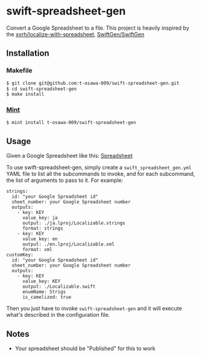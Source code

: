 # swift-spreadsheet-gen

Convert a Google Spreadsheet to a file. This project is heavily inspired by the [xvrh/localize-with-spreadsheet](https://github.com/xvrh/localize-with-spreadsheet), [SwiftGen/SwiftGen](https://github.com/SwiftGen/SwiftGen)

## Installation
### Makefile
```sh
$ git clone git@github.com:t-osawa-009/swift-spreadsheet-gen.git
$ cd swift-spreadsheet-gen
$ make install
```
### [Mint](https://github.com/yonaskolb/Mint)
```sh
$ mint install t-osawa-009/swift-spreadsheet-gen
```

## Usage
Given a Google Spreadsheet like this:
[Spreadsheet](https://docs.google.com/spreadsheets/d/1zVw1G2LvoJOnnaez3Tuf2Kxqt7S8-zATNazY14FgBwI/edit?usp=sharing)

To use swift-spreadsheet-gen, simply create a `swift_spreadsheet_gen.yml` YAML file to list all the subcommands to invoke, and for each subcommand, the list of arguments to pass to it. For example:
```
strings:
  id: "your Google Spreadsheet id"
  sheet_number: your Google Spreadsheet number
  outputs:
    - key: KEY
      value_key: ja
      output: ./ja.lproj/Localizable.strings
      format: strings
    - key: KEY
      value_key: en
      output: ./en.lproj/Localizable.xml
      format: xml
customKey:
  id: "your Google Spreadsheet id"
  sheet_number: your Google Spreadsheet number
  outputs:
    - key: KEY
      value_key: KEY
      output: ./Localizable.swift
      enumName: Strigs
      is_camelized: true
```
Then you just have to invoke `swift-spreadsheet-gen` and it will execute what's described in the configuration file.

## Notes
- Your spreadsheet should be "Published" for this to work

